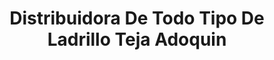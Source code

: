 ---
title: "Distribuidora De Todo Tipo De Ladrillo Teja Adoquin"
url: /ocuilan/distribuidora-de-todo-tipo-de-ladrillo-teja-adoquin/
shop: comercio
---